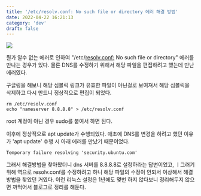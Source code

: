```yaml
---
title: '/etc/resolv.conf: No such file or directory 에러 해결 방법'
date: 2022-04-22 16:21:13
category: 'dev'
draft: false
---
```


![](https://blog.kakaocdn.net/dn/veLoS/btqz2E3pg8k/EQenf8RxGIJ0K4dD8xcDP0/img.jpg)

뭔가 알수 없는 에러로 인하여 "/etc/[resolv.conf:](resolv.conf:) No such file or directory" 에러를 만나는 경우가 있다. 물론 DNS를 수정하기 위해서 해당 파일을 편집하려고 했는데 만난 에러였다. 

구글링을 해보니 해당 심볼릭 링크가 유효한 파일이 아닌걸로 보여져서 해당 심볼릭을 삭제하고 다시 만드니 정상적으로 편집이 되었다. 

    rm /etc/resolv.conf
    echo "nameserver 8.8.8.8" > /etc/resolv.conf

root 계정이 아닌 경우 sudo를 붙여서 하면 된다.

이후에 정상적으로 apt update가 수행되었다. 애초에 DNS를 변경을 하려고 했던 이유가 'apt update' 수행 시 아래 에러를 만났기 때문이었다.

    Temporary failure resolving 'security.ubuntu.com'

그래서 해결방법을 찾아봤더니 dns 서버를 8.8.8.8로 설정하라는 답변이었고, ㅣ그러기 위해 역으로 resolv.conf를 수정하려고 하니 해당 파일의 수정이 안되서 이상해서 해결방법을 찾았던 거였다. 이런 리눅스 설정은 1년에도 몇번 하지 않다보니 정리해두지 않으면 까먹어서 블로그로 정리를 해둔다.
